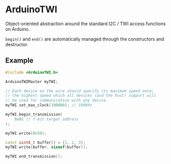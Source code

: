 # ArduinoTWI

Object-oriented abstraction around the standard I2C / TWI access functions on
Arduino.

`begin()` and `end()` are automatically managed through the constructors and
destructor.

## Example

```cpp
#include <ArduinoTWI.h>

ArduinoTWIMaster myTWI;

// Each device on the wire should specify its maximum speed once;
// the highest speed which all devices (and the host) support will
// be used for communication with any device.
myTWI.set_max_clock(100000); // 100kHz

myTWI.begin_transmission(
	0x01 // 7-bit target address
);

myTWI.write(0x50);

const uint8_t buffer[] = {1, 2, 3};
myTWI.write(buffer, sizeof(buffer));

myTWI.end_transmission();
```
